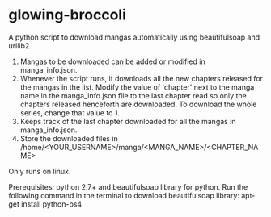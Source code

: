 ﻿# glowing-broccoli
A python script to download mangas automatically using beautifulsoap and urllib2.
1. Mangas to be downloaded can be added or modified in manga_info.json.
2. Whenever the script runs, it downloads all the new chapters released for the mangas in the list. Modify the value of 'chapter' next to the manga name in the manga_info.json file to the last chapter read so only the chapters released henceforth are downloaded. To download the whole series, change that value to 1.
3. Keeps track of the last chapter downloaded for all the mangas in manga_info.json.
4. Store the downloaded files in /home/<YOUR_USERNAME>/manga/<MANGA_NAME>/<CHAPTER_NAME>

Only runs on linux.

Prerequisites: python 2.7+ and beautifulsoap library for python.
Run the following command in the terminal to download beautifulsoap library:
apt-get install python-bs4
